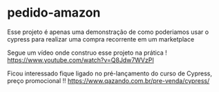 # pedido-amazon
Esse projeto é apenas uma demonstração de como poderiamos usar o cypress para realizar uma compra recorrente em um marketplace

Segue um vídeo onde construo esse projeto na prática !
https://www.youtube.com/watch?v=Q8Jdw7WVzPI


Ficou interessado fique ligado no pré-lançamento do curso de Cypress, preço promocional !!
https://www.qazando.com.br/pre-venda/cypress/
